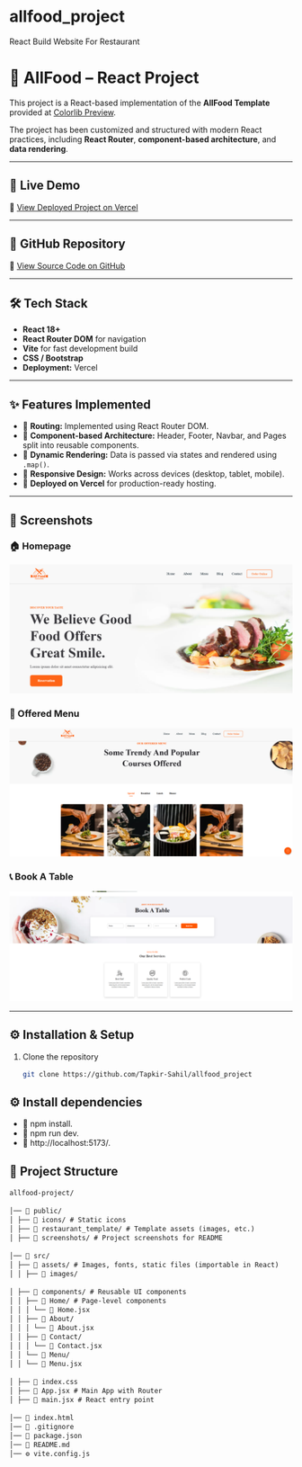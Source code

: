 # allfood_project
React Build Website For Restaurant

# 🍴 AllFood – React Project  

This project is a React-based implementation of the **AllFood Template** provided at [Colorlib Preview](https://preview.colorlib.com/theme/allfood/index.html).  

The project has been customized and structured with modern React practices, including **React Router**, **component-based architecture**, and **data rendering**.  

---

## 🚀 Live Demo  
🔗 [View Deployed Project on Vercel](https://allfood-project.vercel.app/)  

---

## 📂 GitHub Repository  
🔗 [View Source Code on GitHub](https://github.com/Tapkir-Sahil/allfood_project)  

---

## 🛠️ Tech Stack  
- **React 18+**  
- **React Router DOM** for navigation  
- **Vite** for fast development build  
- **CSS / Bootstrap**  
- **Deployment:** Vercel  

---

## ✨ Features Implemented  
- 🔹 **Routing:** Implemented using React Router DOM.  
- 🔹 **Component-based Architecture:** Header, Footer, Navbar, and Pages split into reusable components.  
- 🔹 **Dynamic Rendering:** Data is passed via states and rendered using `.map()`.  
- 🔹 **Responsive Design:** Works across devices (desktop, tablet, mobile).  
- 🔹 **Deployed on Vercel** for production-ready hosting.  

---

## 📸 Screenshots  

### 🏠 Homepage  
![Homepage Screenshot](/myapp/public/screenshots/Screenshot1.png)  

### 📄 Offered Menu
![About Screenshot](myapp/public/screenshots/Screenshot2.png)  

### 📞 Book A Table
![Contact Screenshot](myapp/public/screenshots/Screenshot3.png)  

---

## ⚙️ Installation & Setup  

1. Clone the repository  
   ```bash
   git clone https://github.com/Tapkir-Sahil/allfood_project


## ⚙️ Install dependencies

- 🔹 npm install.
- 🔹 npm run dev.
- 🔹 http://localhost:5173/.

## 📂 Project Structure

```
allfood-project/

│── 📂 public/
│ ├── 📂 icons/ # Static icons
│ ├── 📂 restaurant_template/ # Template assets (images, etc.)
│ ├── 📂 screenshots/ # Project screenshots for README

│── 📂 src/
│ ├── 📂 assets/ # Images, fonts, static files (importable in React)
│ │ ├── 📂 images/

│ ├── 📂 components/ # Reusable UI components
│ │ ├── 📂 Home/ # Page-level components
│ │ │ └── 📄 Home.jsx
│ │ ├── 📂 About/
│ │ │ └── 📄 About.jsx
│ │ ├── 📂 Contact/
│ │ │ └── 📄 Contact.jsx
│ │ └── 📂 Menu/
│ │ └── 📄 Menu.jsx

│ ├── 🎨 index.css
│ ├── 📄 App.jsx # Main App with Router
│ ├── 📄 main.jsx # React entry point

│── 📄 index.html
│── 📄 .gitignore
│── 📄 package.json
│── 📄 README.md
│── ⚙️ vite.config.js

```
